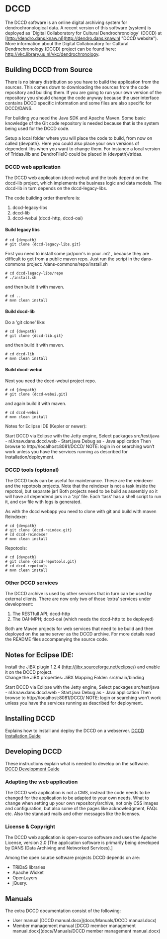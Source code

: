 # DCCD

The DCCD software is an online digital archiving system for dendrochronological data. 
A recent version of this software (system) is  deployed as 'Digital Collaboratory for Cultural Dendrochronology' (DCCD) at [http://dendro.dans.knaw.nl](http://dendro.dans.knaw.nl "DCCD website").
More information about the Digital Collaboratory for Cultural Dendrochronology (DCCD) project can be found here: http://vkc.library.uu.nl/vkc/dendrochronology. 

## Building DCCD from Source
There is no binary distribution so you have to build the application from the sources. 
This comes down to downloading the sources from the code repository and building them. 
If you are going to run your own version of the repository you should change the code anyway 
because the user interface contains DCCD specific information and some files are also specific for DCCD/DANS. 

For building you need the Java SDK and Apache Maven. 
Some basic knowledge of the Git code repository is needed because that is the system being used for the DCCD code. 

Setup a local folder where you will place the code to build, from now on called {devpath}. 
Here you could also place your own versions of dependent libs when you want to change them. For instance a local version of TridasJlib and DendroFileIO could be placed in {devpath}/tridas. 


### DCCD web application

The DCCD web application (dccd-webui) and the tools depend on the dccd-lib project, which implements the business logic and data models. 
The dccd-lib in turn depends on the dccd-legacy-libs. 

The code building order therefore is:

1. dccd-legacy-libs
2. dccd-lib
3. dccd-webui (dccd-http, dccd-oai) 

#### Build legacy libs

    # cd {devpath}
    # git clone {dccd-legacy-libs.git}


First you need to install some jar/pom's in your .m2 , because they are difficult to get from a public maven repo. 
Just run the script in the dans-commons project: /dans-commons/repo/install.sh

	# cd dccd-legacy-libs/repo
    # ./install.sh
    
and then build it with maven. 

    # cd ..
	# mvn clean install

#### Build dccd-lib
    
Do a 'git clone' like: 

    # cd {devpath}
    # git clone {dccd-lib.git}

    
and then build it with maven. 

    # cd dccd-lib
    # mvn clean install

#### Build dccd-webui
Next you need the dccd-webui project repo. 


    # cd {devpath}
    # git clone {dccd-webui.git}

    
and again build it with maven. 


    # cd dccd-webui
    # mvn clean install

Notes for Eclipse IDE (Kepler or newer):

Start DCCD via Eclipse with the Jetty engine, 
Select packages src/test/java - nl.knaw.dans.dccd.web - Start.java
Debug as - Java application
Then browse to http://localhost:8081/DCCD/
NOTE: login in or searching won’t work unless you have the services running as described for Installation/deployment. 

### DCCD tools (optional)

The DCCD tools can be useful for maintenance. 
These are the reindexer and the repotools projects. 
Note that the reindexer is not a task inside the repotool, but separate jar!
Both projects need to be build as assembly so it will have all dependend jars in a ‘zip’ file. 
Each ‘task’ has a shell script to run it, and csv file with logs is generated. 

As with the dccd webapp you need to clone with git and build with maven   
Reindexer: 

    # cd {devpath}
    # git clone {dccd-reindex.git}
    # cd dccd-reindexer
    # mvn clean install

Repotools: 

    # cd {devpath}
    # git clone {dccd-repotools.git}
    # cd dccd-repotools
    # mvn clean install

### Other DCCD services
The DCCD archive is used by other services that in turn can be used by external clients. 
There are now only two of those ‘extra’ services under development:

1.	The RESTfull API; dccd-http
2.	The OAI-MPH; dccd-oai (which needs the dccd-http to be deployed) 

Both are Maven projects for web services that need to be build and then deployed on the same server as the DCCD archive. 
For more details read the README files accompanying the source code. 

## Notes for Eclipse IDE:
Install the JiBX plugin 1.2.4 (http://jibx.sourceforge.net/eclipse/) and enable it on the DCCD project.  
Change the JiBX properties: JiBX Mapping Folder: src/main/binding

Start DCCD via Eclipse with the Jetty engine, 
Select packages src/test/java - nl.knaw.dans.dccd.web - Start.java
Debug as - Java application
Then browse to http://localhost:8081/DCCD/
NOTE: login or searching won’t work unless you have the services running as described for deployment. 

## Installing DCCD
Explains how to install and deploy the DCCD on a webserver. 
[DCCD Installation Guide](INSTALL.md)

## Developing DCCD
These instructions explain what is needed to develop on the software. 
[DCCD Development Guide](DEVELOPMENT.md)


### Adapting the web application 
The DCCD web application is not a CMS, instead the code needs to be changed for the application to be adapted to your own needs. What to change when setting up your own repository/archive, not only CSS images and configuration, but also some of the pages like acknowledgment, FAQs etc. Also the standard mails and other messages like the licenses. 

### License & Copyright
The DCCD web application is open-source software and uses the Apache License, version 2.0 
[The application software is primarily being developed by DANS (Data Archiving and Networked Services).] 

Among the open source software projects DCCD depends on are: 
* TRiDaS libraries
* Apache Wicket
* OpenLayers
* jQuery. 


## Manuals
The extra DCCD documentation consist of the following:

* User manual [DCCD manual.docx](docs/Manuals/DCCD manual.docx)
* Member management manual [DCCD member management manual.docx](docs/Manuals/DCCD member management manual.docx)
